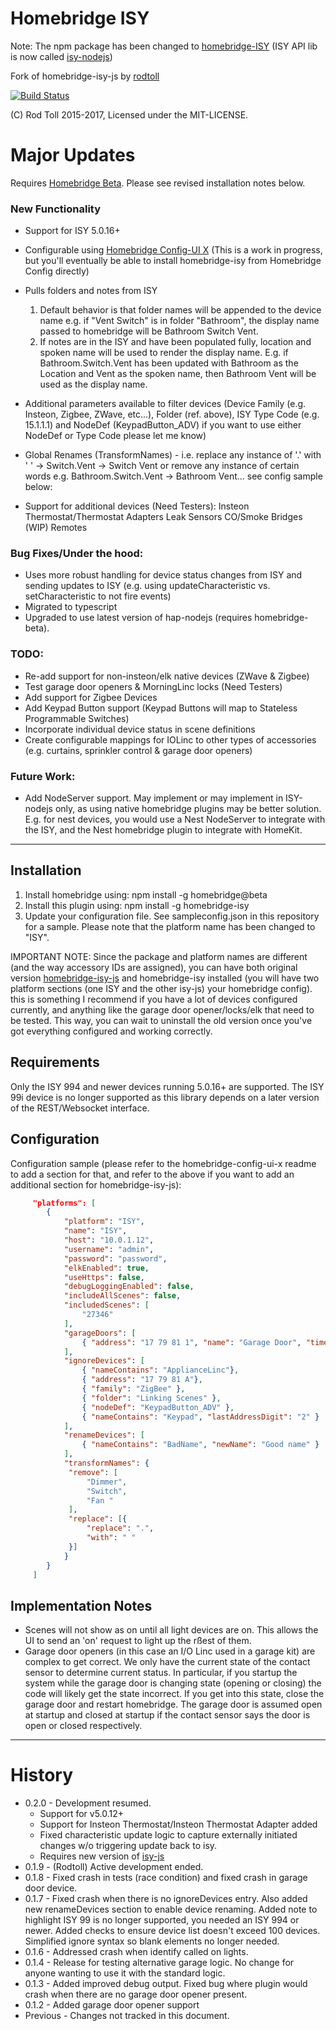 # Homebridge ISY

Note: The npm package has been changed to [homebridge-ISY](https://www.npmjs.com/package/homebridge-isy) (ISY API lib is now called [isy-nodejs](https://www.npmjs.com/package/isy-nodejs))

Fork of homebridge-isy-js by [rodtoll](https://github.com/rodtoll/homebridge-isy-js.git)

[![Build Status](https://api.travis-ci.org/rodtoll/homebridge-isy-js.svg?branch=master)](https://api.travis-ci.org/rodtoll/isy-js.svg?branch=master)

(C) Rod Toll 2015-2017, Licensed under the MIT-LICENSE.

# Major Updates

Requires [Homebridge Beta](https://github.com/homebridge/homebridge/tree/beta). Please see revised installation notes below.

### New Functionality

- Support for ISY 5.0.16+

- Configurable using [Homebridge Config-UI X](https://www.npmjs.com/package/homebridge-config-ui-x) (This is a work in progress, but you'll eventually be able to install homebridge-isy from Homebridge Config directly)

- Pulls folders and notes from ISY
    1. Default behavior is that folder names will be appended to the device name e.g. if "Vent Switch" is in folder "Bathroom", the display name passed to homebridge will be Bathroom Switch Vent.
    2. If notes are in the ISY and have been populated fully, location and spoken name will be used to render the display name. E.g. if Bathroom.Switch.Vent has been updated with Bathroom as the Location and Vent as the spoken name, then Bathroom Vent will be used as the display name.

- Additional parameters available to filter devices (Device Family (e.g. Insteon, Zigbee, ZWave, etc...), Folder (ref. above), ISY Type Code (e.g. 15.1.1.1) and NodeDef (KeypadButton_ADV) if you want to use either NodeDef or Type Code please let me know)

- Global Renames (TransformNames) - i.e. replace any instance of '.' with ' ' -> Switch.Vent -> Switch Vent or remove any instance of certain words e.g. Bathroom.Switch.Vent -> Bathroom Vent... see config sample below:

- Support for additional devices (Need Testers):
     Insteon Thermostat/Thermostat Adapters
     Leak Sensors
     CO/Smoke Bridges (WIP)
     Remotes

### Bug Fixes/Under the hood:

- Uses more robust handling for device status changes from ISY and sending updates to ISY (e.g. using updateCharacteristic vs. setCharacteristic to not fire events)
- Migrated to typescript
- Upgraded to use latest version of hap-nodejs (requires homebridge-beta).

### TODO:

- Re-add support for non-insteon/elk native devices (ZWave & Zigbee)
- Test garage door openers & MorningLinc locks (Need Testers)
- Add support for Zigbee Devices
- Add Keypad Button support (Keypad Buttons will map to Stateless Programmable Switches)
- Incorporate individual device status in scene definitions
- Create configurable mappings for IOLinc to other types of accessories (e.g. curtains, sprinkler control & garage door openers)

### Future Work:

- Add NodeServer support. May implement or may implement in ISY-nodejs only, as using native homebridge plugins may be better solution. E.g. for nest devices, you would use a Nest NodeServer to integrate with the ISY, and the Nest homebridge plugin to integrate with HomeKit.

-----------

## Installation

1. Install homebridge using: npm install -g homebridge@beta
2. Install this plugin using: npm install -g homebridge-isy
3. Update your configuration file. See sampleconfig.json in this repository for a sample. Please note that the platform name has been changed to "ISY".

IMPORTANT NOTE: Since the package and platform names are different (and the way accessory IDs are assigned), you can have both original version [homebridge-isy-js](https://www.npmjs.com/package/homebridge-isy-js) and homebridge-isy installed (you will have two platform sections (one ISY and the other isy-js) your homebridge config). this is something I recommend if you have a lot of devices configured currently, and anything like the garage door opener/locks/elk that need to be tested. This way, you can wait to uninstall the old version once you've got everything configured and working correctly.

## Requirements

Only the ISY 994 and newer devices running 5.0.16+ are supported. The ISY 99i device is no longer supported as this library depends on a later version of the REST/Websocket interface.

## Configuration

Configuration sample (please refer to the homebridge-config-ui-x readme to add a section for that, and refer to the above if you want to add an additional section for homebridge-isy-js):

```json
     "platforms": [
        {
            "platform": "ISY",
            "name": "ISY",
            "host": "10.0.1.12",
            "username": "admin",
            "password": "password",
            "elkEnabled": true,
            "useHttps": false,
            "debugLoggingEnabled": false,
            "includeAllScenes": false,
            "includedScenes": [
                "27346"
            ],
            "garageDoors": [
                { "address": "17 79 81 1", "name": "Garage Door", "timeToOpen": 12000 }
            ],
            "ignoreDevices": [
                { "nameContains": "ApplianceLinc"},
                { "address": "17 79 81 A"},
                { "family": "ZigBee" },
                { "folder": "Linking Scenes" },
                { "nodeDef": "KeypadButton_ADV" },
                { "nameContains": "Keypad", "lastAddressDigit": "2" }
            ],
            "renameDevices": [
                { "nameContains": "BadName", "newName": "Good name" }
            ],
            "transformNames": {
             "remove": [
                 "Dimmer",
                 "Switch",
                 "Fan "
             ],
             "replace": [{
                 "replace": ".",
                 "with": " "
             }]
            }
        }
     ]
```
## Implementation Notes

* Scenes will not show as on until all light devices are on. This allows the UI to send an 'on' request to light up the rßest of them.
* Garage door openers (in this case an I/O Linc used in a garage kit) are complex to get correct. We only have the current state of the contact
 sensor to determine current status. In particular, if you startup the system while the garage door is changing state (opening or closing)
 the code will likely get the state incorrect. If you get into this state, close the garage door and restart homebridge. The garage door is assumed open at startup and closed at startup if the contact sensor
 says the door is open or closed respectively.

-----------

# History

 * 0.2.0 - Development resumed.
    - Support for v5.0.12+
    - Support for Insteon Thermostat/Insteon Thermostat Adapter added
    - Fixed characteristic update logic to capture externally initiated changes w/o triggering update back to isy.
    - Requires new version of [isy-js](https://github.com/pradeepmouli/isy-js.git)
 * 0.1.9 - (Rodtoll) Active development ended.
 * 0.1.8 - Fixed crash in tests (race condition) and fixed crash in garage door device.
 * 0.1.7 - Fixed crash when there is no ignoreDevices entry. Also added new renameDevices section to enable device renaming. Added note to highlight ISY 99 is no longer supported, you needed an ISY 994 or newer. Added checks to ensure device list doesn't exceed 100 devices. Simplified ignore syntax so blank elements no longer needed.
 * 0.1.6 - Addressed crash when identify called on lights.
 * 0.1.4 - Release for testing alternative garage logic. No change for anyone wanting to use it with the standard logic.
 * 0.1.3 - Added improved debug output. Fixed bug where plugin would crash when there are no garage door opener present.
 * 0.1.2 - Added garage door opener support
 * Previous - Changes not tracked in this document.
